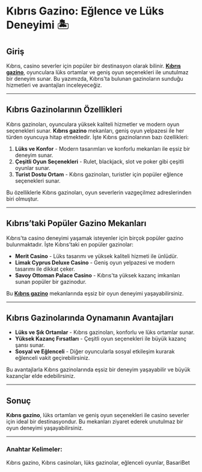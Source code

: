 # Kıbrıs Gazino: Eğlence ve Lüks Deneyimi 🏝️

## Giriş

Kıbrıs, casino severler için popüler bir destinasyon olarak bilinir. **[Kıbrıs gazino](https://casinotr.link/gWCRZ4)**, oyunculara lüks ortamlar ve geniş oyun seçenekleri ile unutulmaz bir deneyim sunar. Bu yazımızda, Kıbrıs’ta bulunan gazinoların sunduğu hizmetleri ve avantajları inceleyeceğiz.

---

## Kıbrıs Gazinolarının Özellikleri

Kıbrıs gazinoları, oyunculara yüksek kaliteli hizmetler ve modern oyun seçenekleri sunar. **Kıbrıs gazino** mekanları, geniş oyun yelpazesi ile her türden oyuncuya hitap etmektedir. İşte Kıbrıs gazinolarının bazı özellikleri:

1. **Lüks ve Konfor** - Modern tasarımları ve konforlu mekanları ile eşsiz bir deneyim sunar.
2. **Çeşitli Oyun Seçenekleri** - Rulet, blackjack, slot ve poker gibi çeşitli oyunlar sunar.
3. **Turist Dostu Ortam** - Kıbrıs gazinoları, turistler için popüler eğlence seçenekleri sunar.

Bu özelliklerle Kıbrıs gazinoları, oyun severlerin vazgeçilmez adreslerinden biri olmuştur.

---

## Kıbrıs’taki Popüler Gazino Mekanları

Kıbrıs'ta casino deneyimi yaşamak isteyenler için birçok popüler gazino bulunmaktadır. İşte Kıbrıs’taki en popüler gazinolar:

- **Merit Casino** - Lüks tasarımı ve yüksek kaliteli hizmeti ile ünlüdür.
- **Limak Cyprus Deluxe Casino** - Geniş oyun yelpazesi ve modern tasarımı ile dikkat çeker.
- **Savoy Ottoman Palace Casino** - Kıbrıs'ta yüksek kazanç imkanları sunan popüler bir gazinodur.

Bu **[Kıbrıs gazino](https://casinotr.link/gWCRZ4)** mekanlarında eşsiz bir oyun deneyimi yaşayabilirsiniz.

---

## Kıbrıs Gazinolarında Oynamanın Avantajları

- **Lüks ve Şık Ortamlar** - Kıbrıs gazinoları, konforlu ve lüks ortamlar sunar.
- **Yüksek Kazanç Fırsatları** - Çeşitli oyun seçenekleri ile büyük kazanç şansı sunar.
- **Sosyal ve Eğlenceli** - Diğer oyuncularla sosyal etkileşim kurarak eğlenceli vakit geçirebilirsiniz.

Bu avantajlarla Kıbrıs gazinolarında eşsiz bir deneyim yaşayabilir ve büyük kazançlar elde edebilirsiniz.

---

## Sonuç

**Kıbrıs gazino**, lüks ortamları ve geniş oyun seçenekleri ile casino severler için ideal bir destinasyondur. Bu mekanları ziyaret ederek unutulmaz bir oyun deneyimi yaşayabilirsiniz.

---

### Anahtar Kelimeler:
Kıbrıs gazino, Kıbrıs casinoları, lüks gazinolar, eğlenceli oyunlar, BasariBet
